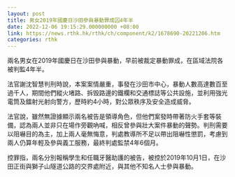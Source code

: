```yaml
---
layout: post
title: 男女2019年國慶日沙田參與暴動罪成囚4年半
date: 2022-12-06 19:15:29.000000000 +08:00
link: https://news.rthk.hk/rthk/ch/component/k2/1678690-20221206.htm
categories: rthk
---
```


兩名男女在2019年國慶日在沙田參與暴動，早前被裁定暴動罪成，在區域法院各被判監4年半。

法官謝沈智慧判刑時說，本案案情嚴重，事發在沙田市中心，暴動人數高達數百至過千人，期間他們縱火堵路、拆毁路邊的鐵欄和交通標誌等公共設施，並利用強光電筒及鐳射光射向警方，歷時約4小時，對公眾秩序及安全造成威脅。

法官說，雖然無證據顯示兩名被告是領導角色，但他們案發時帶著防火手套等裝備，認為兩人並非只在場作旁觀吶喊，相反曾參與壯大案件暴動的聲勢。判刑需要以阻嚇目的為主，加上兩人毫無悔意，判處教導所不足以帶出阻嚇性懲罰，考慮到兩人仍算年輕及參與義工服務，最終判處監禁4年6個月。

控罪指，兩名分別報稱學生和任職牙醫助護的被告，被控於2019年10月1日，在沙田正街與獅子山隧道公路的交界處附近，與其他不知名人士參與暴動。
